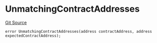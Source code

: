 # UnmatchingContractAddresses
[Git Source](https://github.com/Taraxa-project/bridge/blob/e4d318b451d9170f9f2dde80fe4263043786ba03/src/errors/BridgeBaseErrors.sol)


```solidity
error UnmatchingContractAddresses(address contractAddress, address expectedContractAddress);
```

